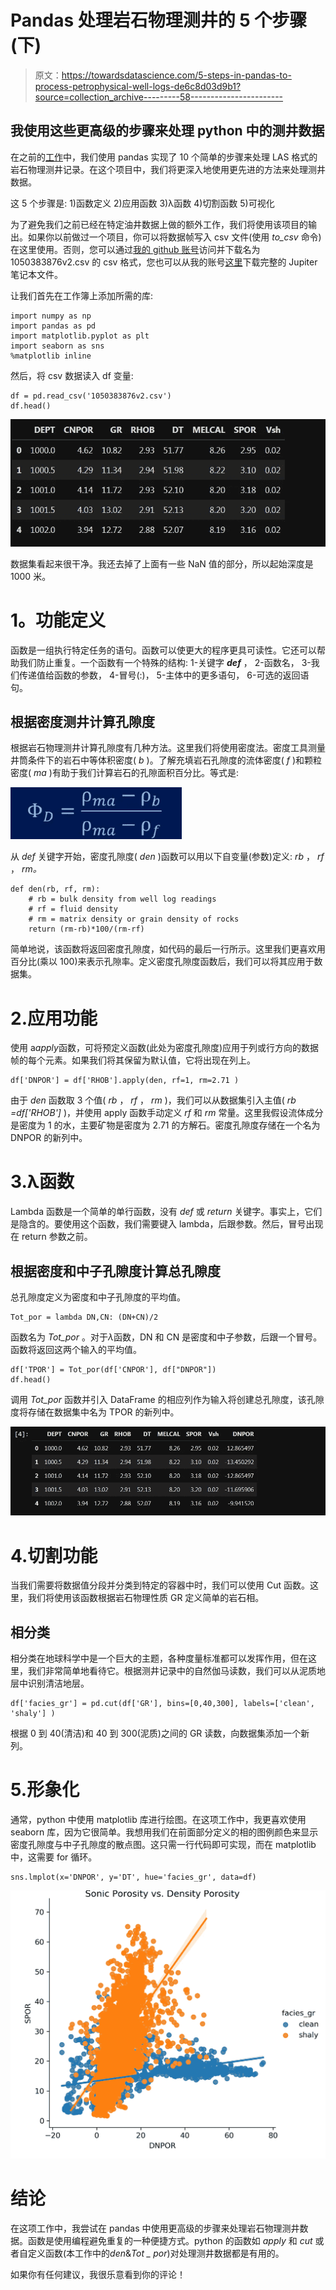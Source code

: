 # Pandas 处理岩石物理测井的 5 个步骤(下)

> 原文：<https://towardsdatascience.com/5-steps-in-pandas-to-process-petrophysical-well-logs-de6c8d03d9b1?source=collection_archive---------58----------------------->

## 我使用这些更高级的步骤来处理 python 中的测井数据

在之前的[工作](/10-steps-in-pandas-to-process-las-file-and-plot-610732093338)中，我们使用 pandas 实现了 10 个简单的步骤来处理 LAS 格式的岩石物理测井记录。在这个项目中，我们将更深入地使用更先进的方法来处理测井数据。

这 5 个步骤是:
1)函数定义
2)应用函数
3)λ函数
4)切割函数
5)可视化

为了避免我们之前已经在特定油井数据上做的额外工作，我们将使用该项目的输出。如果你以前做过一个项目，你可以将数据帧写入 csv 文件(使用 *to_csv* 命令)在这里使用。否则，您可以通过[我的 github 账号](https://github.com/mardani72/LAS_Pandas)访问并下载名为 1050383876v2.csv 的 csv 格式，您也可以从我的账号[这里](https://github.com/mardani72/LAS_Pandas/blob/master/5stepsV2.ipynb)下载完整的 Jupiter 笔记本文件。

让我们首先在工作簿上添加所需的库:

```
import numpy as np
import pandas as pd
import matplotlib.pyplot as plt
import seaborn as sns
%matplotlib inline
```

然后，将 csv 数据读入 df 变量:

```
df = pd.read_csv('1050383876v2.csv')
df.head()
```

![](img/8a5f358119125b5efce2cf71ee436078.png)

数据集看起来很干净。我还去掉了上面有一些 NaN 值的部分，所以起始深度是 1000 米。

# **1。功能定义**

函数是一组执行特定任务的语句。函数可以使更大的程序更具可读性。它还可以帮助我们防止重复。一个函数有一个特殊的结构:
1-关键字 ***def*** ，
2-函数名，
3-我们传递值给函数的参数，
4-冒号(:)，
5-主体中的更多语句，
6-可选的返回语句。

## 根据密度测井计算孔隙度

根据岩石物理测井计算孔隙度有几种方法。这里我们将使用密度法。密度工具测量井筒条件下的岩石中等体积密度( *b* )。了解充填岩石孔隙度的流体密度( *f* )和颗粒密度( *ma* )有助于我们计算岩石的孔隙面积百分比。等式是:

![](img/f5defbfd8aed6513a603b43f7c79c543.png)

从 *def* 关键字开始，密度孔隙度( *den* )函数可以用以下自变量(参数)定义: *rb* ， *rf* ， *rm。*

```
def den(rb, rf, rm):
    # rb = bulk density from well log readings
    # rf = fluid density
    # rm = matrix density or grain density of rocks
    return (rm-rb)*100/(rm-rf)
```

简单地说，该函数将返回密度孔隙度，如代码的最后一行所示。这里我们更喜欢用百分比(乘以 100)来表示孔隙率。定义密度孔隙度函数后，我们可以将其应用于数据集。

# 2.应用功能

使用 a*apply*函数，可将预定义函数(此处为密度孔隙度)应用于列或行方向的数据帧的每个元素。如果我们将其保留为默认值，它将出现在列上。

```
df['DNPOR'] = df['RHOB'].apply(den, rf=1, rm=2.71 )
```

由于 *den* 函数取 3 个值( *rb* ， *rf* ， *rm* )，我们可以从数据集引入主值( *rb =df['RHOB']* )，并使用 apply 函数手动定义 *rf* 和 *rm* 常量。这里我假设流体成分是密度为 1 的水，主要矿物是密度为 2.71 的方解石。密度孔隙度存储在一个名为 DNPOR 的新列中。

# 3.λ函数

Lambda 函数是一个简单的单行函数，没有 *def* 或 *return* 关键字。事实上，它们是隐含的。要使用这个函数，我们需要键入 lambda，后跟参数。然后，冒号出现在 return 参数之前。

## 根据密度和中子孔隙度计算总孔隙度

总孔隙度定义为密度和中子孔隙度的平均值。

```
Tot_por = lambda DN,CN: (DN+CN)/2
```

函数名为 *Tot_por* 。对于*λ*函数，DN 和 CN 是密度和中子参数，后跟一个冒号。函数将返回这两个输入的平均值。

```
df['TPOR'] = Tot_por(df['CNPOR'], df["DNPOR"])
df.head()
```

调用 *Tot_por* 函数并引入 DataFrame 的相应列作为输入将创建总孔隙度，该孔隙度将存储在数据集中名为 TPOR 的新列中。

![](img/df1959c7d118029a1122e2f35d795618.png)

# 4.切割功能

当我们需要将数据值分段并分类到特定的容器中时，我们可以使用 Cut 函数。这里，我们将使用该函数根据岩石物理性质 GR 定义简单的岩石相。

## 相分类

相分类在地球科学中是一个巨大的主题，各种度量标准都可以发挥作用，但在这里，我们非常简单地看待它。根据测井记录中的自然伽马读数，我们可以从泥质地层中识别清洁地层。

```
df['facies_gr'] = pd.cut(df['GR'], bins=[0,40,300], labels=['clean', 'shaly'] )
```

根据 0 到 40(清洁)和 40 到 300(泥质)之间的 GR 读数，向数据集添加一个新列。

# 5.形象化

通常，python 中使用 matplotlib 库进行绘图。在这项工作中，我更喜欢使用 seaborn 库，因为它很简单。我想用我们在前面部分定义的相的图例颜色来显示密度孔隙度与中子孔隙度的散点图。这只需一行代码即可实现，而在 matplotlib 中，这需要 for 循环。

```
sns.lmplot(x='DNPOR', y='DT', hue='facies_gr', data=df)
```

![](img/5f3353a592d366cfd0880347654dc594.png)

# 结论

在这项工作中，我尝试在 pandas 中使用更高级的步骤来处理岩石物理测井数据。函数是使用编程避免重复的一种便捷方式。python 的函数如 *apply* 和 *cut* 或者自定义函数(本工作中的*den*&*Tot _ por*)对处理测井数据都是有用的。

如果你有任何建议，我很乐意看到你的评论！